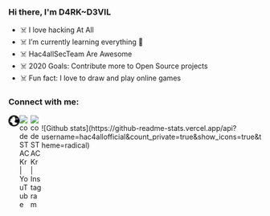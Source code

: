 ### Hi there, I'm D4RK~D3VIL 

- ☠️ I love hacking At All
- ☠️ I’m currently learning everything 🤣
- ☠️ Hac4allSecTeam Are Awesome 
- ☠️ 2020 Goals: Contribute more to Open Source projects
- ☠️ Fun fact: I love to draw and play online games

### Connect with me:

<img align="left" alt="codeSTACKr.com" width="22px" src="https://raw.githubusercontent.com/iconic/open-iconic/master/svg/globe.svg" />
<img align="left" alt="codeSTACKr | YouTube" width="22px" src="https://cdn.jsdelivr.net/npm/simple-icons@v3/icons/youtube.svg" />
<img align="left" alt="codeSTACKr | Instagram" width="22px" src="https://cdn.jsdelivr.net/npm/simple-icons@v3/icons/instagram.svg" />
<br>
![Github stats](https://github-readme-stats.vercel.app/api?username=hac4allofficial&count_private=true&show_icons=true&theme=radical)
